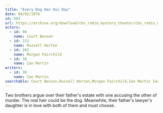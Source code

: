 ```yaml
---
title: "Every Dog Has His Day"
date: 08/02/1976
id: 503
url: https://archive.org/download/cbs_radio_mystery_theater/cbs_radio_mystery_theater-0501-0550.zip/cbs_radio_mystery_theater-0501-0550%2Fcbsrmt_0503_every_dog_has_his_day.mp3
actors:  
  - id: 90
    name: Court Benson  
  - id: 151
    name: Russell Horton  
  - id: 262
    name: Morgan Fairchild  
  - id: 38
    name: Ian Martin
writers:  
  - id: 38
    name: Ian Martin
searchable: Court Benson,Russell Horton,Morgan Fairchild,Ian Martin Ian Martin
---
```

Two brothers argue over their father's estate with one accusing the other of murder. The real heir could be the dog. Meanwhile, their father's lawyer's daughter is in love with both of them and must choose.